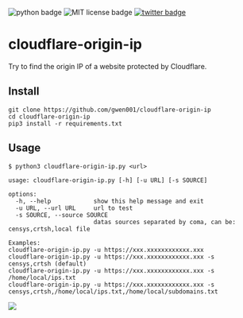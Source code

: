 <p align="left">
    <img src="https://img.shields.io/badge/python-v3-blue" alt="python badge">
    <img src="https://img.shields.io/badge/license-MIT-green" alt="MIT license badge">
    <a href="https://twitter.com/intent/tweet?text=https%3a%2f%2fgithub.com%2fgwen001%2fcloudflare-origin-ip%2f" target="_blank"><img src="https://img.shields.io/twitter/url?style=social&url=https%3A%2F%2Fgithub.com%2Fgwen001%2Fcloudflare-origin-ip" alt="twitter badge"></a>
</p>

# cloudflare-origin-ip

Try to find the origin IP of a website protected by Cloudflare.

## Install

```
git clone https://github.com/gwen001/cloudflare-origin-ip
cd cloudflare-origin-ip
pip3 install -r requirements.txt
```

## Usage

```
$ python3 cloudflare-origin-ip.py <url>
```

```
usage: cloudflare-origin-ip.py [-h] [-u URL] [-s SOURCE]

options:
  -h, --help            show this help message and exit
  -u URL, --url URL     url to test
  -s SOURCE, --source SOURCE
                        datas sources separated by coma, can be: censys,crtsh,local file

Examples:
cloudflare-origin-ip.py -u https://xxx.xxxxxxxxxxxx.xxx
cloudflare-origin-ip.py -u https://xxx.xxxxxxxxxxxx.xxx -s censys,crtsh (default)
cloudflare-origin-ip.py -u https://xxx.xxxxxxxxxxxx.xxx -s /home/local/ips.txt
cloudflare-origin-ip.py -u https://xxx.xxxxxxxxxxxx.xxx -s censys,crtsh,/home/local/ips.txt,/home/local/subdomains.txt
```

<img src="https://raw.githubusercontent.com/gwen001/cloudflare-origin-ip/main/preview.png" />

